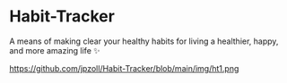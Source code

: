 # Habit-Tracker

A means of making clear your healthy habits for living a healthier, happy, and more amazing life ✨

https://github.com/jpzoll/Habit-Tracker/blob/main/img/ht1.png
